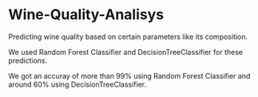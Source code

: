 # Wine-Quality-Analisys

Predicting wine quality based on certain parameters like its composition.

We used Random Forest Classifier and DecisionTreeClassifier for these predictions.

We got an accuray of more than 99% using Random Forest Classifier and around 60% using DecisionTreeClassifier.
